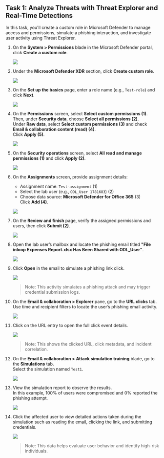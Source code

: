 ## Task 1: Analyze Threats with Threat Explorer and Real-Time Detections

In this task, you'll create a custom role in Microsoft Defender to manage access and permissions, simulate a phishing interaction, and investigate user activity using Threat Explorer.

1. On the **System > Permissions** blade in the Microsoft Defender portal, click **Create a custom role**.

   ![](./media/rd_day1_ex2_t1_1.png)

1. Under the **Microsoft Defender XDR** section, click **Create custom role**.

   ![](./media/rd_day1_ex2_t1_2.png)

1. On the **Set up the basics** page, enter a role name (e.g., `Test-role`) and click **Next**.

   ![](./media/rd_day1_ex2_t1_3.png)

1. On the **Permissions** screen, select **Select custom permissions (1)**.  
   Then, under **Security data**, choose **Select all permissions (2)**.  
   Under **Raw data**, select **Select custom permissions (3)** and check **Email & collaboration content (read) (4)**.  
   Click **Apply (5)**.

   ![](./media/rd_day1_ex2_t1_4.png)

1. On the **Security operations** screen, select **All read and manage permissions (1)** and click **Apply (2)**.

   ![](./media/rd_day1_ex2_t1_5.png)

1. On the **Assignments** screen, provide assignment details:
   - Assignment name: `Test-assignment` (1)
   - Select the lab user (e.g., `ODL_User 1781683`) (2)
   - Choose data source: **Microsoft Defender for Office 365** (3)  
   Click **Add (4)**.

   ![](./media/rd_day1_ex2_t1_6.png)

1. On the **Review and finish** page, verify the assigned permissions and users, then click **Submit (2)**.

   ![](./media/rd_day1_ex2_t1_7.png)

1. Open the lab user’s mailbox and locate the phishing email titled **"File inloop Expenses Report.xlsx Has Been Shared with ODL_User"**.

   ![](./media/rd_day1_ex2_t1_8.png)

1. Click **Open** in the email to simulate a phishing link click.

   ![](./media/rd_day1_ex2_t1_9.png)

   > Note: This activity simulates a phishing attack and may trigger credential submission logs.

1. On the **Email & collaboration > Explorer** pane, go to the **URL clicks** tab.  
   Use time and recipient filters to locate the user’s phishing email activity.

   ![](./media/rd_day1_ex2_t1_10.png)

1. Click on the URL entry to open the full click event details.

   ![](./media/rd_day1_ex2_t1_11.png)

   > Note: This shows the clicked URL, click metadata, and incident correlation.

1. On the **Email & collaboration > Attack simulation training** blade, go to the **Simulations** tab.  
   Select the simulation named `Test1`.

   ![](./media/rd_day1_ex2_t1_12.png)

1. View the simulation report to observe the results.  
   In this example, 100% of users were compromised and 0% reported the phishing attempt.

   ![](./media/rd_day1_ex2_t1_13.png)

1. Click the affected user to view detailed actions taken during the simulation such as reading the email, clicking the link, and submitting credentials.

   ![](./media/rd_day1_ex2_t1_14.png)

   > Note: This data helps evaluate user behavior and identify high-risk individuals.

